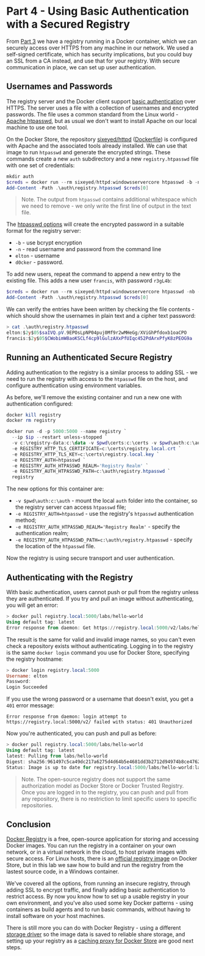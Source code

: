 # Part 4 - Using Basic Authentication with a Secured Registry

From [Part 3](part-3.md) we have a registry running in a Docker container, which we can securely access over HTTPS from any machine in our network. We used a self-signed certificate, which has security implications, but you could buy an SSL from a CA instead, and use that for your registry. With secure communication in place, we can set up user authentication.

## Usernames and Passwords

The registry server and the Docker client support [basic authentication](https://en.wikipedia.org/wiki/Basic_access_authentication) over HTTPS. The server uses a file with a collection of usernames and encrypted passwords. The file uses a common standard from the Linux world - [Apache htpasswd](https://httpd.apache.org/docs/current/programs/htpasswd.html), but as usual we don't want to install Apache on our local machine to use one tool.

On the Docker Store, the repository [sixeyed/httpd](https://store.docker.com/community/images/sixeyed/httpd) ([Dockerfile](https://github.com/sixeyed/dockers-windows/blob/master/httpd/Dockerfile)) is configured with Apache and the associated tools already installed. We can use that image to run `htpasswd` and generate the encrypted strings. These commands create a new `auth` subdirectory and a new `registry.htpasswd` file with one set of credentials:

```PowerShell
mkdir auth
$creds = docker run --rm sixeyed/httpd:windowsservercore htpasswd -b -n -B elton d0cker
Add-Content -Path .\auth\registry.htpasswd $creds[0]
```

> Note. The output from `htpasswd` contains additional whitespace which we need to remove - we only write the first line of output in the text file.

The [htpasswd options](https://httpd.apache.org/docs/current/programs/htpasswd.html) will create the encrypted password in a suitable format for the registry server:

- `-b` - use bcrypt encryption
- `-n` - read username and password from the command line
- `elton` - username
- `d0cker` - password.

To add new users, repeat the command to append a new entry to the existing file. This adds a new user `francis`, with password `r3gL4b`:

```PowerShell
$creds = docker run --rm sixeyed/httpd:windowsservercore htpasswd -nb -B francis r3gL4b 
Add-Content -Path .\auth\registry.htpasswd $creds[0]
``` 

We can verify the entries have been written by checking the file contents - which should show the usernames in plain text and a cipher text password:

```PowerShell
> cat .\auth\registry.htpasswd
elton:$2y$05$saIVQ.pV.9EPOsLpNP04puj0Mf9r2wMHeGg/XViGhPfdoxb1oaCPO
francis:$2y$05$CWobimW8aoKSCLf4cp9lGulzAXxPfUIqc452PdArxPfyK8zPEOG9a
```

## Running an Authenticated Secure Registry

Adding authentication to the registry is a similar process to adding SSL - we need to run the registry with access to the `htpasswd` file on the host, and configure authentication using environment variables.

As before, we'll remove the existing container and run a new one with authentication configured:

```PowerShell
docker kill registry
docker rm registry

docker run -d -p 5000:5000 --name registry `
  --ip $ip --restart unless-stopped `
  -v c:\registry-data:c:\data -v $pwd\certs:c:\certs -v $pwd\auth:c:\auth `
  -e REGISTRY_HTTP_TLS_CERTIFICATE=c:\certs\registry.local.crt `
  -e REGISTRY_HTTP_TLS_KEY=c:\certs\registry.local.key `
  -e REGISTRY_AUTH=htpasswd `
  -e REGISTRY_AUTH_HTPASSWD_REALM='Registry Realm' `
  -e REGISTRY_AUTH_HTPASSWD_PATH=c:\auth\registry.htpasswd `
  registry
```

The new options for this container are:

- `-v $pwd\auth:c:\auth` - mount the local `auth` folder into the container, so the registry server can access `htpasswd` file;
- `-e REGISTRY_AUTH=htpasswd` - use the registry's `htpasswd` authentication method;
- `-e REGISTRY_AUTH_HTPASSWD_REALM='Registry Realm'` - specify the authentication realm;
- `-e REGISTRY_AUTH_HTPASSWD_PATH=c:\auth\registry.htpasswd` - specify the location of the `htpasswd` file.

Now the registry is using secure transport and user authentication.

## Authenticating with the Registry

With basic authentication, users cannot push or pull from the registry unless they are authenticated. If you try and pull an image without authenticating, you will get an error:

```PowerShell
> docker pull registry.local:5000/labs/hello-world
Using default tag: latest
Error response from daemon: Get https://registry.local:5000/v2/labs/hello-world/manifests/latest: no basic auth credentials
```

The result is the same for valid and invalid image names, so you can't even check a repository exists without authenticating. Logging in to the registry is the same `docker login` command you use for Docker Store, specifying the registry hostname:

```PowerShell
> docker login registry.local:5000
Username: elton
Password:
Login Succeeded
```

If you use the wrong password or a username that doesn't exist, you get a `401` error message:

```
Error response from daemon: login attempt to https://registry.local:5000/v2/ failed with status: 401 Unauthorized
```

Now you're authenticated, you can push and pull as before:

```PowerShell
> docker pull registry.local:5000/labs/hello-world
Using default tag: latest
latest: Pulling from labs/hello-world
Digest: sha256:961497c5ca49dc217a6275d4d64b5e4681dd3b2712d94974b8ce4762675720b4
Status: Image is up to date for registry.local:5000/labs/hello-world:latest
```

> Note. The open-source registry does not support the same authorization model as Docker Store or Docker Trusted Registry. Once you are logged in to the registry, you can push and pull from any repository, there is no restriction to limit specific users to specific repositories.

## Conclusion

[Docker Registry](https://docs.docker.com/registry/) is a free, open-source application for storing and accessing Docker images. You can run the registry in a container on your own network, or in a virtual network in the cloud, to host private images with secure access. For Linux hosts, there is an [official registry image](https://store.docker.com/images/registry) on Docker Store, but in this lab we saw how to build and run the registry from the lastest source code, in a Windows container.

We've covered all the options, from running an insecure registry, through adding SSL to encrypt traffic, and finally adding basic authentication to restrict access. By now you know how to set up a usable registry in your own environment, and you've also used some key Docker patterns - using containers as build agents and to run basic commands, without having to install software on your host machines. 

There is still more you can do with Docker Registry - using a different [storage driver](https://docs.docker.com/registry/storage-drivers/) so the image data is saved to reliable share storage, and setting up your registry as a [caching proxy for Docker Store](https://docs.docker.com/registry/recipes/mirror/) are good next steps.
